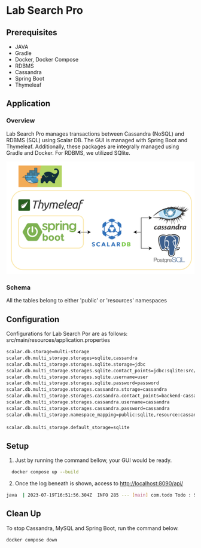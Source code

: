 # Lab Search Pro
## Prerequisites
- JAVA
- Gradle
- Docker, Docker Compose
- RDBMS
- Cassandra
- Spring Boot
- Thymeleaf

## Application
### Overview
Lab Search Pro manages transactions between Cassandra (NoSQL) and RDBMS (SQL) using Scalar DB. The GUI is managed with Spring Boot and Thymeleaf. Additionally, these packages are integrally managed using Gradle and Docker.
For RDBMS, we utilized SQlite.

<img src="architecture.png" alt="architecture" width="600"/>

### Schema
All the tables belong to either 'public' or 'resources' namespaces

## Configuration
Configurations for Lab Search Por are as follows:
src/main/resources/application.properties
```bash
scalar.db.storage=multi-storage
scalar.db.multi_storage.storages=sqlite,cassandra
scalar.db.multi_storage.storages.sqlite.storage=jdbc
scalar.db.multi_storage.storages.sqlite.contact_points=jdbc:sqlite:src/main/resources/static/test1.sqlite3
scalar.db.multi_storage.storages.sqlite.username=user
scalar.db.multi_storage.storages.sqlite.password=password
scalar.db.multi_storage.storages.cassandra.storage=cassandra
scalar.db.multi_storage.storages.cassandra.contact_points=backend-cassandra
scalar.db.multi_storage.storages.cassandra.username=cassandra
scalar.db.multi_storage.storages.cassandra.password=cassandra
scalar.db.multi_storage.namespace_mapping=public:sqlite,resource:cassandra

scalar.db.multi_storage.default_storage=sqlite
```

## Setup
1. Just by running the command bellow, your GUI would be ready.
```bash
  docker compose up --build
```

2. Once the log beneath is shown, access to [http://localhost:8090/api/](http://localhost:8090/api/)
```bash
java  | 2023-07-19T16:51:56.304Z  INFO 285 --- [main] com.todo Todo : Started Todo in ~
```

## Clean Up
To stop Cassandra, MySQL and Spring Boot, run the command below.
```bash
docker compose down
```
